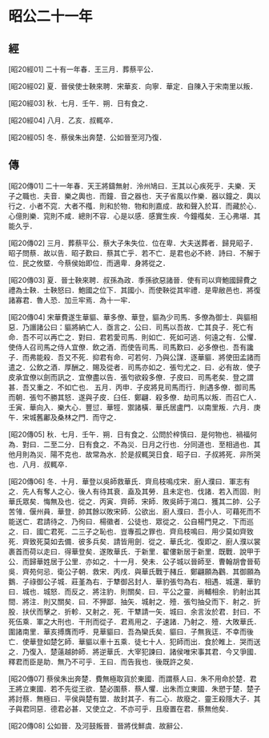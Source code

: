# 昭公二十一年

## 經 <a name="10Zhao20Jing"></a>

<a name="10Zhao20Jing01">[昭20經01]</a> 二十有一年春．王三月．葬蔡平公．

<a name="10Zhao20Jing02">[昭20經02]</a> 夏．晉侯使士鞅來聘．宋華亥．向寧．華定．自陳入于宋南里以叛．

<a name="10Zhao20Jing03">[昭20經03]</a> 秋．七月．壬午．朔．日有食之．

<a name="10Zhao20Jing04">[昭20經04]</a> 八月．乙亥．叔輒卒．

<a name="10Zhao20Jing05">[昭20經05]</a> 冬．蔡侯朱出奔楚．公如晉至河乃復．

## 傳 <a name="10Zhao20Zhuan"></a>

<a name="10Zhao20Zhuan01">[昭20傳01]</a> 二十一年春．天王將鑄無射．泠州鳩曰．王其以心疾死乎．夫樂．天子之職也．夫音．樂之輿也．而鐘．音之器也．天子省風以作樂．器以鐘之．輿以行之．小者不窕．大者不槬．則和於物．物和則嘉成．故和聲入於耳．而藏於心．心億則樂．窕則不咸．總則不容．心是以感．感實生疾．今鐘槬矣．王心弗堪．其能久乎．

<a name="10Zhao20Zhuan02">[昭20傳02]</a> 三月．葬蔡平公．蔡大子朱失位．位在卑．大夫送葬者．歸見昭子．昭子問蔡．故以告．昭子歎曰．蔡其亡乎．若不亡．是君也必不終．詩曰．不解于位．民之攸塈．今蔡侯始即位．而適卑．身將從之．

<a name="10Zhao20Zhuan03">[昭20傳03]</a> 夏．晉士鞅來聘．叔孫為政．季孫欲惡諸晉．使有司以齊鮑國歸費之禮為士鞅．士鞅怒曰．鮑國之位下．其國小．而使鞅從其牢禮．是卑敝邑也．將復諸寡君．魯人恐．加亖牢焉．為十一牢．

<a name="10Zhao20Zhuan04">[昭20傳04]</a> 宋華費遂生華貙、華多僚、華登，貙為少司馬．多僚為御士．與貙相惡．乃譖諸公曰：貙將納亡人．亟言之．公曰．司馬以吾故．亡其良子．死亡有命．吾不可以再亡之．對曰．君若愛司馬．則如亡．死如可逃．何遠之有．公懼．使侍人召司馬之侍人宜僚．飲之酒．而使告司馬．司馬歎曰．必多僚也．吾有讒子．而弗能殺．吾又不死．抑君有命．可若何．乃與公謀．逐華貙．將使田孟諸而遣之．公飲之酒．厚酬之．賜及從者．司馬亦如之．張匄尤之．曰．必有故．使子皮承宜僚以劍而訊之．宜僚盡以告．張匄欲殺多僚．子皮曰．司馬老矣．登之謂甚．吾又重之．不如亡也． 五月．丙申．子皮將見司馬而行．則遇多僚．御司馬而朝．張匄不勝其怒．遂與子皮．臼任．鄭翩．殺多僚．劫司馬以叛．而召亡人．壬寅．華向入．樂大心．豐愆．華牼．禦諸橫．華氏居盧門．以南里叛．六月．庚午．宋城舊鄘及桑林之門．而守之．

<a name="10Zhao20Zhuan05">[昭20傳05]</a> 秋．七月．壬午．朔．日有食之．公問於梓慎曰．是何物也．禍福何為．對曰．二至二分．日有食之．不為災．日月之行也．分同道也．至相過也．其他月則為災．陽不克也．故常為水．於是叔輒哭日食．昭子曰．子叔將死．非所哭也．八月．叔輒卒．

<a name="10Zhao20Zhuan06">[昭20傳06]</a> 冬．十月．華登以吳師救華氏．齊烏枝鳴戍宋．廚人濮曰．軍志有之．先人有奪人之心．後人有待其衰．盍及其勞．且未定也．伐諸．若入而固．則華氏眾矣．悔無及也．從之．丙寅．齊師．宋師．敗吳師于鴻口．獲其二帥．公子苦雂．偃州員．華登．帥其餘以敗宋師．公欲出．廚人濮曰．吾小人．可藉死而不能送亡．君請待之．乃徇曰．楊徽者．公徒也．眾從之．公自楊門見之．下而巡之．曰．國亡君死．二三子之恥也．豈專孤之罪也．齊烏枝鳴曰．用少莫如齊致死．齊致死莫如去備．彼多兵矣．請皆用劍．從之．華氏北．復即之．廚人濮以裳裹首而荷以走曰．得華登矣．遂敗華氏．于新里．翟僂新居于新里．既戰．說甲于公．而歸華姓居于公里．亦如之．十一月．癸未．公子城以晉師至．曹翰胡會晉荀吳．齊苑何忌．衛公子朝．救宋．丙戌．與華氏戰于赭丘．鄭翩願為鸛．其御願為鵝．子祿御公子城．莊堇為右．于犨御呂封人．華豹張匄為右．相遇．城還．華豹曰．城也．城怒．而反之．將注豹．則關矣．曰．平公之靈．尚輔相余．豹射出其間．將注．則又關矣．曰．不狎鄙．抽矢．城射之．殪．張匄抽殳而下．射之．折股．扶伏而擊之．折軫．又射之．死．干犨請一矢．城曰．余言汝於君．封曰．不死伍乘．軍之大刑也．干刑而從子．君焉用之．子速諸．乃射之．殪．大敗華氏．圍諸南里．華亥搏膺而呼．見華貙曰．吾為欒氏矣．貙曰．子無我迋．不幸而後亡．使華登如楚乞師．華貙以車十五乘．徒七十人．犯師而出．食於睢上．哭而送之．乃復入．楚薳越帥師．將逆華氏．大宰犯諫曰．諸侯唯宋事其君．今又爭國．釋君而臣是助．無乃不可乎．王曰．而告我也．後既許之矣．

<a name="10Zhao20Zhuan07">[昭20傳07]</a> 蔡侯朱出奔楚．費無極取貨於東國．而謂蔡人曰．朱不用命於楚．君王將立東國．若不先從王欲．楚必圍蔡．蔡人懼．出朱而立東國．朱愬于楚．楚子將討蔡．無極曰．平侯與楚有盟．故封其子．有二心．故廢之．靈王殺隱大子．其子與君同惡．德君必甚．又使立之．不亦可乎．且廢置在君．蔡無他矣．

<a name="10Zhao20Zhuan08">[昭20傳08]</a> 公如晉．及河鼓叛晉．晉將伐鮮虞．故辭公．

